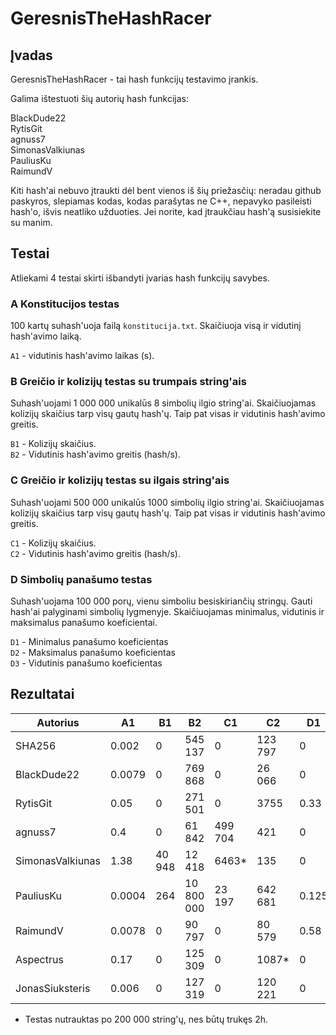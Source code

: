 # GeresnisTheHashRacer
## Įvadas
GeresnisTheHashRacer - tai hash funkcijų testavimo įrankis. 

Galima ištestuoti šių autorių hash funkcijas:

BlackDude22<br>
RytisGit<br>
agnuss7<br>
SimonasValkiunas<br>
PauliusKu<br>
RaimundV<br>

Kiti hash'ai nebuvo įtraukti dėl bent vienos iš šių priežasčių: neradau github paskyros, slepiamas kodas, kodas parašytas ne C++, nepavyko pasileisti hash'o, išvis neatliko užduoties. Jei norite, kad įtraukčiau hash'ą susisiekite su manim.

## Testai

Atliekami 4 testai skirti išbandyti įvarias hash funkcijų savybes.

### A Konstitucijos testas

100 kartų suhash'uoja failą `konstitucija.txt`. Skaičiuoja visą ir vidutinį hash'avimo laiką. 

`A1` - vidutinis hash'avimo laikas (s).<br>

### B Greičio ir kolizijų testas su trumpais string'ais

Suhash'uojami 1 000 000 unikalūs 8 simbolių ilgio string'ai. Skaičiuojamas kolizijų skaičius tarp visų gautų hash'ų. Taip pat visas ir vidutinis hash'avimo greitis.

`B1` - Kolizijų skaičius.<br>
`B2` - Vidutinis hash'avimo greitis (hash/s).<br>

### C Greičio ir kolizijų testas su ilgais string'ais

Suhash'uojami 500 000 unikalūs 1000 simbolių ilgio string'ai. Skaičiuojamas kolizijų skaičius tarp visų gautų hash'ų. Taip pat visas ir vidutinis hash'avimo greitis.

`C1` - Kolizijų skaičius.<br>
`C2` - Vidutinis hash'avimo greitis (hash/s).<br>

### D Simbolių panašumo testas

Suhash'uojama 100 000 porų, vienu simboliu besiskiriančių stringų. Gauti hash'ai palyginami simbolių lygmenyje. Skaičiuojamas minimalus, vidutinis ir maksimalus panašumo koeficientai. 

`D1` - Minimalus panašumo koeficientas<br>
`D2` - Maksimalus panašumo koeficientas<br>
`D3` - Vidutinis panašumo koeficientas<br>

## Rezultatai

| Autorius | A1 | B1 | B2 | C1 | C2 | D1 | D2 | D3 |
|----------|----|----|----|----|----|----|----|----|
| SHA256 | 0.002 | 0 | 545 137 | 0 | 123 797 | 0 | 0.23 | 0.06 |
| BlackDude22 | 0.0079 | 0 | 769 868 | 0 | 26 066 | 0 | 0.25 | 0.06 |
| RytisGit | 0.05 | 0 | 271 501 | 0 | 3755 | 0.33 | 0.5 | 0.34 |
| agnuss7 | 0.4 | 0 | 61 842 | 499 704 | 421 | 0 | 0.1 | 0.01 |
| SimonasValkiunas | 1.38 | 40 948 | 12 418 | 6463* | 135 | 0 | 0.09 | 0.03 |
| PauliusKu | 0.0004 | 264 | 10 800 000 | 23 197 | 642 681 | 0.125 | 0.875 | 0.812 |
| RaimundV | 0.0078 | 0 | 90 797 | 0 | 80 579 | 0.58 | 0.92 | 0.75 |
| Aspectrus | 0.17 | 0 | 125 309 | 0 | 1087* | 0 | 0.25 | 0.06 |
| JonasSiuksteris | 0.006 | 0 | 127 319 | 0 | 120 221 | 0 | 0.18 | 0.06 |
 
* Testas nutrauktas po 200 000 string'ų, nes būtų trukęs 2h.
